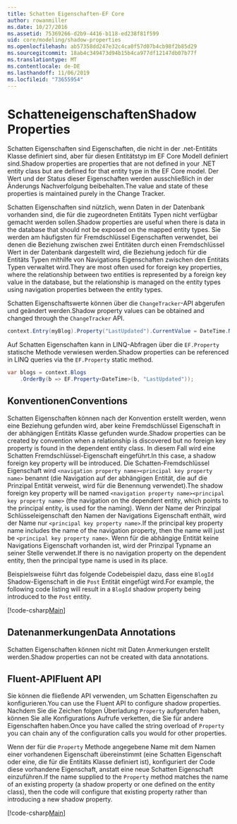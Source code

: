 ```yaml
---
title: Schatten Eigenschaften-EF Core
author: rowanmiller
ms.date: 10/27/2016
ms.assetid: 75369266-d2b9-4416-b118-ed238f81f599
uid: core/modeling/shadow-properties
ms.openlocfilehash: ab57358dd247e32c4ca0f57d07b4cb98f2b85d29
ms.sourcegitcommit: 18ab4c349473d94b15b4ca977df12147db07b77f
ms.translationtype: MT
ms.contentlocale: de-DE
ms.lasthandoff: 11/06/2019
ms.locfileid: "73655954"
---
```

# <a name="shadow-properties"></a><span data-ttu-id="831fb-102">Schatteneigenschaften</span><span class="sxs-lookup"><span data-stu-id="831fb-102">Shadow Properties</span></span>

<span data-ttu-id="831fb-103">Schatten Eigenschaften sind Eigenschaften, die nicht in der .net-Entitäts Klasse definiert sind, aber für diesen Entitätstyp im EF Core Modell definiert sind.</span><span class="sxs-lookup"><span data-stu-id="831fb-103">Shadow properties are properties that are not defined in your .NET entity class but are defined for that entity type in the EF Core model.</span></span> <span data-ttu-id="831fb-104">Der Wert und der Status dieser Eigenschaften werden ausschließlich in der Änderungs Nachverfolgung beibehalten.</span><span class="sxs-lookup"><span data-stu-id="831fb-104">The value and state of these properties is maintained purely in the Change Tracker.</span></span>

<span data-ttu-id="831fb-105">Schatten Eigenschaften sind nützlich, wenn Daten in der Datenbank vorhanden sind, die für die zugeordneten Entitäts Typen nicht verfügbar gemacht werden sollen.</span><span class="sxs-lookup"><span data-stu-id="831fb-105">Shadow properties are useful when there is data in the database that should not be exposed on the mapped entity types.</span></span> <span data-ttu-id="831fb-106">Sie werden am häufigsten für Fremdschlüssel Eigenschaften verwendet, bei denen die Beziehung zwischen zwei Entitäten durch einen Fremdschlüssel Wert in der Datenbank dargestellt wird, die Beziehung jedoch für die Entitäts Typen mithilfe von Navigations Eigenschaften zwischen den Entitäts Typen verwaltet wird.</span><span class="sxs-lookup"><span data-stu-id="831fb-106">They are most often used for foreign key properties, where the relationship between two entities is represented by a foreign key value in the database, but the relationship is managed on the entity types using navigation properties between the entity types.</span></span>

<span data-ttu-id="831fb-107">Schatten Eigenschaftswerte können über die `ChangeTracker`-API abgerufen und geändert werden.</span><span class="sxs-lookup"><span data-stu-id="831fb-107">Shadow property values can be obtained and changed through the `ChangeTracker` API.</span></span>

``` csharp
context.Entry(myBlog).Property("LastUpdated").CurrentValue = DateTime.Now;
```

<span data-ttu-id="831fb-108">Auf Schatten Eigenschaften kann in LINQ-Abfragen über die `EF.Property` statische Methode verwiesen werden.</span><span class="sxs-lookup"><span data-stu-id="831fb-108">Shadow properties can be referenced in LINQ queries via the `EF.Property` static method.</span></span>

``` csharp
var blogs = context.Blogs
    .OrderBy(b => EF.Property<DateTime>(b, "LastUpdated"));
```

## <a name="conventions"></a><span data-ttu-id="831fb-109">Konventionen</span><span class="sxs-lookup"><span data-stu-id="831fb-109">Conventions</span></span>

<span data-ttu-id="831fb-110">Schatten Eigenschaften können nach der Konvention erstellt werden, wenn eine Beziehung gefunden wird, aber keine Fremdschlüssel Eigenschaft in der abhängigen Entitäts Klasse gefunden wurde.</span><span class="sxs-lookup"><span data-stu-id="831fb-110">Shadow properties can be created by convention when a relationship is discovered but no foreign key property is found in the dependent entity class.</span></span> <span data-ttu-id="831fb-111">In diesem Fall wird eine Schatten Fremdschlüssel-Eigenschaft eingeführt.</span><span class="sxs-lookup"><span data-stu-id="831fb-111">In this case, a shadow foreign key property will be introduced.</span></span> <span data-ttu-id="831fb-112">Die Schatten-Fremdschlüssel Eigenschaft wird `<navigation property name><principal key property name>` benannt (die Navigation auf der abhängigen Entität, die auf die Prinzipal Entität verweist, wird für die Benennung verwendet).</span><span class="sxs-lookup"><span data-stu-id="831fb-112">The shadow foreign key property will be named `<navigation property name><principal key property name>` (the navigation on the dependent entity, which points to the principal entity, is used for the naming).</span></span> <span data-ttu-id="831fb-113">Wenn der Name der Prinzipal Schlüsseleigenschaft den Namen der Navigations Eigenschaft enthält, wird der Name nur `<principal key property name>`.</span><span class="sxs-lookup"><span data-stu-id="831fb-113">If the principal key property name includes the name of the navigation property, then the name will just be `<principal key property name>`.</span></span> <span data-ttu-id="831fb-114">Wenn für die abhängige Entität keine Navigations Eigenschaft vorhanden ist, wird der Prinzipal Typname an seiner Stelle verwendet.</span><span class="sxs-lookup"><span data-stu-id="831fb-114">If there is no navigation property on the dependent entity, then the principal type name is used in its place.</span></span>

<span data-ttu-id="831fb-115">Beispielsweise führt das folgende Codebeispiel dazu, dass eine `BlogId` Shadow-Eigenschaft in die `Post` Entität eingefügt wird.</span><span class="sxs-lookup"><span data-stu-id="831fb-115">For example, the following code listing will result in a `BlogId` shadow property being introduced to the `Post` entity.</span></span>

[!code-csharp[Main](../../../samples/core/Modeling/Conventions/ShadowForeignKey.cs?name=Conventions)]

## <a name="data-annotations"></a><span data-ttu-id="831fb-116">Datenanmerkungen</span><span class="sxs-lookup"><span data-stu-id="831fb-116">Data Annotations</span></span>

<span data-ttu-id="831fb-117">Schatten Eigenschaften können nicht mit Daten Anmerkungen erstellt werden.</span><span class="sxs-lookup"><span data-stu-id="831fb-117">Shadow properties can not be created with data annotations.</span></span>

## <a name="fluent-api"></a><span data-ttu-id="831fb-118">Fluent-API</span><span class="sxs-lookup"><span data-stu-id="831fb-118">Fluent API</span></span>

<span data-ttu-id="831fb-119">Sie können die fließende API verwenden, um Schatten Eigenschaften zu konfigurieren.</span><span class="sxs-lookup"><span data-stu-id="831fb-119">You can use the Fluent API to configure shadow properties.</span></span> <span data-ttu-id="831fb-120">Nachdem Sie die Zeichen folgen Überladung `Property` aufgerufen haben, können Sie alle Konfigurations Aufrufe verketten, die Sie für andere Eigenschaften haben.</span><span class="sxs-lookup"><span data-stu-id="831fb-120">Once you have called the string overload of `Property` you can chain any of the configuration calls you would for other properties.</span></span>

<span data-ttu-id="831fb-121">Wenn der für die `Property` Methode angegebene Name mit dem Namen einer vorhandenen Eigenschaft übereinstimmt (eine Schatten Eigenschaft oder eine, die für die Entitäts Klasse definiert ist), konfiguriert der Code diese vorhandene Eigenschaft, anstatt eine neue Schatten Eigenschaft einzuführen.</span><span class="sxs-lookup"><span data-stu-id="831fb-121">If the name supplied to the `Property` method matches the name of an existing property (a shadow property or one defined on the entity class), then the code will configure that existing property rather than introducing a new shadow property.</span></span>

[!code-csharp[Main](../../../samples/core/Modeling/FluentAPI/ShadowProperty.cs?name=ShadowProperty&highlight=8)]
